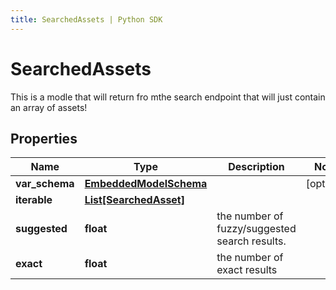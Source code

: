```yaml
---
title: SearchedAssets | Python SDK
---
```


# SearchedAssets

This is a modle that will return fro mthe search endpoint that will just contain an array of assets!

## Properties

Name | Type | Description | Notes
------------ | ------------- | ------------- | -------------
**var_schema** | [**EmbeddedModelSchema**](EmbeddedModelSchema) |  | [optional] 
**iterable** | [**List[SearchedAsset]**](SearchedAsset) |  | 
**suggested** | **float** | the number of fuzzy/suggested search results. | 
**exact** | **float** | the number of exact results | 


